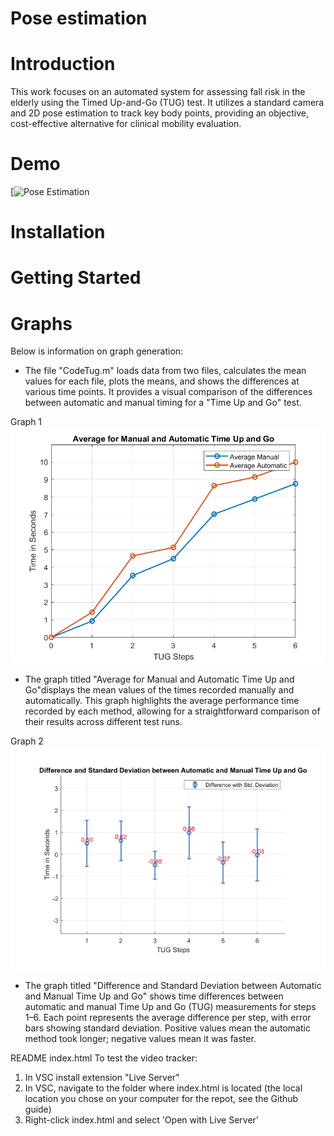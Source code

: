 # Pose estimation

# Introduction 
This work focuses on an automated system for assessing fall risk in the elderly using the Timed Up-and-Go (TUG) test. It utilizes a standard camera and 2D pose estimation to track key body points, providing an objective, cost-effective alternative for clinical mobility evaluation.

# Demo 
[![Pose Estimation ]((https://youtu.be/phvvhDWnqBg))


# Installation


# Getting Started


# Graphs 
Below is information on graph generation: 
* The file "CodeTug.m" loads data from two files, calculates the mean values for each file, plots the means, and shows the differences at various time points. It provides a visual comparison of the differences between automatic and manual timing for a "Time Up and Go" test.

Graph 1 
![Alt text](https://github.com/Annay02/pose-estimation/blob/main/Graphs/Avrage%20for%20Manual%20and%20Automatic%20Time%20Up%20and%20Go.png)
* The graph titled "Average for Manual and Automatic Time Up and Go"displays the mean values of the times recorded manually and automatically. This graph highlights the average performance time recorded by each method, allowing for a straightforward comparison of their results across different test runs. 

Graph 2 
![Alt text](https://github.com/Annay02/pose-estimation/blob/main/Graphs/Standard%20Deviation%20.png)
* The graph titled "Difference and Standard Deviation between Automatic and Manual Time Up and Go" shows time differences between automatic and manual Time Up and Go (TUG) measurements for steps 1–6. Each point represents the average difference per step, with error bars showing standard deviation. Positive values mean the automatic method took longer; negative values mean it was faster.




README index.html
To test the video tracker:
1. In VSC install extension "Live Server"
2. In VSC, navigate to the folder where index.html is located (the local location you chose on your computer for the repot, see the Github guide)
3. Right-click index.html and select 'Open with Live Server'

